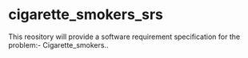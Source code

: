 cigarette_smokers_srs
=====================

This reository will provide a software requirement specification for the problem:- Cigarette_smokers..
